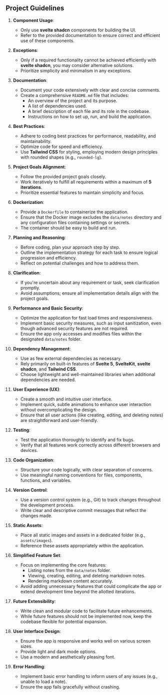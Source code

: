## Project Guidelines

1. **Component Usage**:
   - Only use **svelte shadcn** components for building the UI.
   - Refer to the provided documentation to ensure correct and efficient use of these components.

2. **Exceptions**:
   - Only if a required functionality cannot be achieved efficiently with **svelte shadcn**, you may consider alternative solutions.
   - Prioritize simplicity and minimalism in any exceptions.

3. **Documentation**:
   - Document your code extensively with clear and concise comments.
   - Create a comprehensive `README.md` file that includes:
     - An overview of the project and its purpose.
     - A list of dependencies used.
     - A brief description of each file and its role in the codebase.
     - Instructions on how to set up, run, and build the application.

4. **Best Practices**:
   - Adhere to coding best practices for performance, readability, and maintainability.
   - Optimize code for speed and efficiency.
   - Use **Tailwind CSS** for styling, employing modern design principles with rounded shapes (e.g., `rounded-lg`).

5. **Project Goals Alignment**:
   - Follow the provided project goals closely.
   - Work iteratively to fulfill all requirements within a maximum of **5 iterations**.
   - Prioritize essential features to maintain simplicity and focus.

6. **Dockerization**:
   - Provide a `Dockerfile` to containerize the application.
   - Ensure that the Docker image excludes the `data/notes` directory and any configuration files containing settings or secrets.
   - The container should be easy to build and run.

7. **Planning and Reasoning**:
   - Before coding, plan your approach step by step.
   - Outline the implementation strategy for each task to ensure logical progression and efficiency.
   - Reflect on potential challenges and how to address them.

8. **Clarification**:
   - If you're uncertain about any requirement or task, seek clarification promptly.
   - Avoid assumptions; ensure all implementation details align with the project goals.

9. **Performance and Basic Security**:
   - Optimize the application for fast load times and responsiveness.
   - Implement basic security measures, such as input sanitization, even though advanced security features are not required.
   - Ensure the app only accesses and modifies files within the designated `data/notes` folder.

10. **Dependency Management**:
    - Use as few external dependencies as necessary.
    - Rely primarily on built-in features of **Svelte 5**, **SvelteKit**, **svelte shadcn**, and **Tailwind CSS**.
    - Choose lightweight and well-maintained libraries when additional dependencies are needed.

11. **User Experience (UX)**:
    - Create a smooth and intuitive user interface.
    - Implement quick, subtle animations to enhance user interaction without overcomplicating the design.
    - Ensure that all user actions (like creating, editing, and deleting notes) are straightforward and user-friendly.

12. **Testing**:
    - Test the application thoroughly to identify and fix bugs.
    - Verify that all features work correctly across different browsers and devices.

13. **Code Organization**:
    - Structure your code logically, with clear separation of concerns.
    - Use meaningful naming conventions for files, components, functions, and variables.

14. **Version Control**:
    - Use a version control system (e.g., Git) to track changes throughout the development process.
    - Write clear and descriptive commit messages that reflect the changes made.

15. **Static Assets**:
    - Place all static images and assets in a dedicated folder (e.g., `assets/images`).
    - Reference these assets appropriately within the application.

16. **Simplified Feature Set**:
    - Focus on implementing the core features:
      - Listing notes from the `data/notes` folder.
      - Viewing, creating, editing, and deleting markdown notes.
      - Rendering markdown content accurately.
    - Avoid adding unnecessary features that could complicate the app or extend development time beyond the allotted iterations.

17. **Future Extensibility**:
    - Write clean and modular code to facilitate future enhancements.
    - While future features should not be implemented now, keep the codebase flexible for potential expansion.

18. **User Interface Design**:
    - Ensure the app is responsive and works well on various screen sizes.
    - Provide light and dark mode options.
    - Use a modern and aesthetically pleasing font.

19. **Error Handling**:
    - Implement basic error handling to inform users of any issues (e.g., unable to load a note).
    - Ensure the app fails gracefully without crashing.